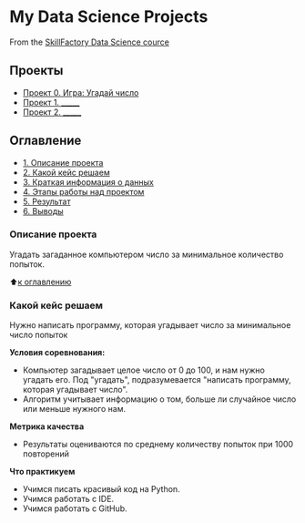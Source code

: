 # My Data Science Projects
From the [SkillFactory Data Science cource](https://skillfactory.ru/data-scientist)

## Проекты

- [Проект 0. Игра: Угадай число](https://github.com/Sphexxx/sf_data_science/tree/main/project_0)
- [Проект 1. _____](_____)
- [Проект 2. _____](_____)

## Оглавление
* [1. Описание проекта](https://github.com/Sphexxx/sf_data_science/blob/main/project_0/README.md#Описание-проекта)
* [2. Какой кейс решаем](https://github.com/Sphexxx/sf_data_science/blob/main/project_0/README.md#Какой-кейс-решаем)
* [3. Краткая информация о данных](https://github.com/Sphexxx/sf_data_science/blob/main/project_0/README.md#Краткая-информация-о-данных)
* [4. Этапы работы над проектом](https://github.com/Sphexxx/sf_data_science/blob/main/project_0/README.md#Этапы-работы-над-проектом)
* [5. Результат](https://github.com/Sphexxx/sf_data_science/blob/main/project_0/README.md#Результат)
* [6. Выводы](https://github.com/Sphexxx/sf_data_science/blob/main/project_0/README.md#Выводы)

### Описание проекта
Угадать загаданное компьютером число за минимальное количество попыток.

:arrow_up:[к оглавлению](https://github.com/Sphexxx/sf_data_science/blob/main/project_0/README.md#Оглавление)

### Какой кейс решаем
Нужно написать программу, которая угадывает число за минимальное число попыток

**Условия соревнования:**
- Компьютер загадывает целое число от 0 до 100, и нам нужно угадать его. Под "угадать", подразумевается "написать программу, которая угадывает число".
- Алгоритм учитывает информацию о том, больше ли случайное число или меньше нужного нам.

**Метрика качества**
- Результаты оцениваются по среднему количеству попыток при 1000 повторений

**Что практикуем**
- Учимся писать красивый код на Python.
- Учимся работать с IDE.
- Учимся работать с GitHub.


